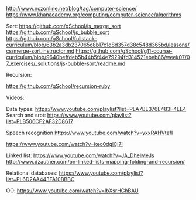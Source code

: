 http://www.nczonline.net/blog/tag/computer-science/
https://www.khanacademy.org/computing/computer-science/algorithms

Sort:
https://github.com/gSchool/js_merge_sort
https://github.com/gSchool/js_bubble_sort
https://github.com/gSchool/fullstack-curriculum/blob/63b2a3db237065c8b17c1d8d357d38c548d365bd/lessons/cs/merge-sort.instructor.md
https://github.com/gSchool/g11-course-curriculum/blob/9640beffdeb5b44b5f44e79294fd314521ebeb86/week07/07_exercises/_solutions/js-bubble-sort/readme.md


Recursion:

https://github.com/gSchool/recursion-ruby




Videos:

Data types:
https://www.youtube.com/playlist?list=PLA7BE376E483F4EE4
Search and srot:
https://www.youtube.com/playlist?list=PLB506CF2AF32D8617

Speech recognition
https://www.youtube.com/watch?v=yxxRAHVtafI

https://www.youtube.com/watch?v=keo0dglCj7I


Linked list:
https://www.youtube.com/watch?v=JA_DhelMeJs
http://www.dzautner.com/on-linked-lists-mapping-folding-and-recursion/

Relational databases:
https://www.youtube.com/playlist?list=PL6D2AA443FA10BBBC

OO:
https://www.youtube.com/watch?v=lbXsrHGhBAU
